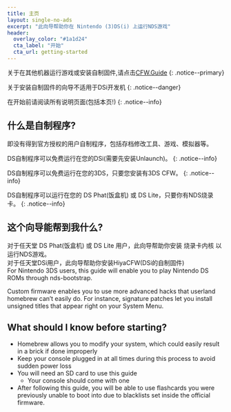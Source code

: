 ```yaml
---
title: 主页
layout: single-no-ads
excerpt: "此向导帮助你在 Nintendo (3)DS(i) 上运行NDS游戏"
header:
  overlay_color: "#1a1d24"
  cta_label: "开始"
  cta_url: getting-started
---
```

关于在其他机器运行游戏或安装自制固件,请点击[CFW.Guide](https://cfw.guide)
{: .notice--primary}

关于安装自制固件的向导不适用于DSi开发机
{: .notice--danger}

在开始前请阅读所有说明页面(包括本页!)
{: .notice--info}
## 什么是自制程序?

即没有得到官方授权的用户自制程序，包括存档修改工具、游戏、模拟器等。

DS自制程序可以免费运行在您的DSi(需要先安装Unlaunch)。
{: .notice--info}

DS自制程序可以免费运行在您的3DS，只要您安装有3DS CFW。
{: .notice--info}

DS自制程序可以运行在您的 DS Phat(饭盒机) 或 DS Lite，只要你有NDS烧录卡。
{: .notice--info}

## 这个向导能帮到我什么?

对于任天堂 DS Phat(饭盒机) 或 DS Lite 用户，此向导帮助你安装 烧录卡内核 以运行NDS游戏。  
对于任天堂DSi用户，此向导帮助你安装HiyaCFW(DSi的自制固件)      
For Nintendo 3DS users, this guide will enable you to play Nintendo DS ROMs through nds-bootstrap.

Custom firmware enables you to use more advanced hacks that userland homebrew can’t easily do. For instance, signature patches let you install unsigned titles that appear right on your System Menu.

## What should I know before starting?

- Homebrew allows you to modify your system, which could easily result in a brick if done improperly
- Keep your console plugged in at all times during this process to avoid sudden power loss
- You will need an SD card to use this guide
  - Your console should come with one
- After following this guide, you will be able to use flashcards you were previously unable to boot into due to blacklists set inside the official firmware.
